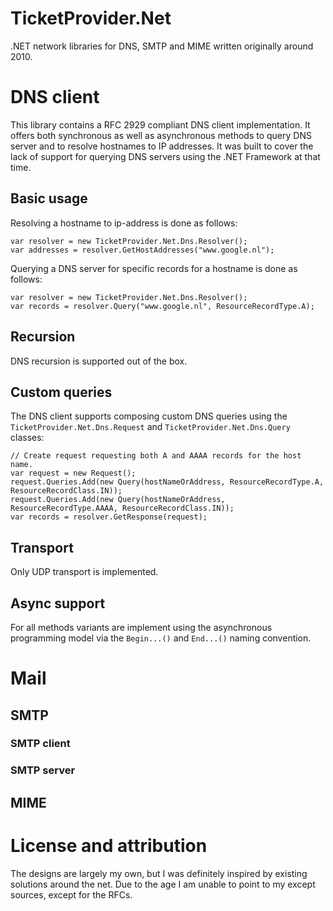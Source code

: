 # TicketProvider.Net
.NET network libraries for DNS, SMTP and MIME written originally around 2010.

# DNS client

This library contains a RFC 2929 compliant DNS client implementation. It offers both synchronous as well as asynchronous methods to query DNS server and to resolve hostnames to IP addresses. It was built to cover the lack of support for querying DNS servers using the .NET Framework at that time.

## Basic usage

Resolving a hostname to ip-address is done as follows:
```
var resolver = new TicketProvider.Net.Dns.Resolver();
var addresses = resolver.GetHostAddresses("www.google.nl");
```

Querying a DNS server for specific records for a hostname is done as follows:
```
var resolver = new TicketProvider.Net.Dns.Resolver();
var records = resolver.Query("www.google.nl", ResourceRecordType.A);
```

## Recursion

DNS recursion is supported out of the box.

## Custom queries

The DNS client supports composing custom DNS queries using the `TicketProvider.Net.Dns.Request` and `TicketProvider.Net.Dns.Query` classes:

```
// Create request requesting both A and AAAA records for the host name.
var request = new Request();
request.Queries.Add(new Query(hostNameOrAddress, ResourceRecordType.A, ResourceRecordClass.IN));
request.Queries.Add(new Query(hostNameOrAddress, ResourceRecordType.AAAA, ResourceRecordClass.IN));
var records = resolver.GetResponse(request);
```

## Transport

Only UDP transport is implemented.

## Async support

For all methods variants are implement using the asynchronous programming model via the `Begin...()` and `End...()` naming convention.

# Mail

## SMTP

### SMTP client

### SMTP server

## MIME

# License and attribution

The designs are largely my own, but I was definitely inspired by existing solutions around the net. Due to the age I am unable to point to my except sources, except for the RFCs.
